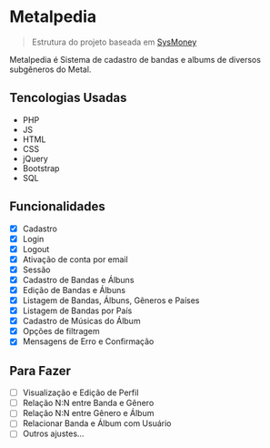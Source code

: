 # Metalpedia

> Estrutura do projeto baseada em [SysMoney](https://github.com/jlgregorio81/SysMoney)

Metalpedia é Sistema de cadastro de bandas e albums de diversos subgêneros do Metal.


## Tencologias Usadas

* PHP
* JS
* HTML
* CSS
* jQuery
* Bootstrap
* SQL

## Funcionalidades

- [x] Cadastro
- [x] Login
- [x] Logout
- [x] Ativação de conta por email
- [x] Sessão
- [x] Cadastro de Bandas e Álbuns
- [x] Edição de Bandas e Álbuns
- [x] Listagem de Bandas, Álbuns, Gêneros e Países
- [x] Listagem de Bandas por País
- [x] Cadastro de Músicas do Álbum
- [x] Opções de filtragem
- [x] Mensagens de Erro e Confirmação

## Para Fazer

- [ ] Visualização e Edição de Perfil
- [ ] Relação N:N entre Banda e Gênero
- [ ] Relação N:N entre Gênero e Álbum
- [ ] Relacionar Banda e Álbum com Usuário
- [ ] Outros ajustes...
